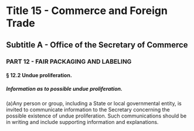 
# Title 15 - Commerce and Foreign Trade
## Subtitle A - Office of the Secretary of Commerce
### PART 12 - FAIR PACKAGING AND LABELING
#### § 12.2 Undue proliferation.
##### Information as to possible undue proliferation.

(a)Any person or group, including a State or local governmental entity, is invited to communicate information to the Secretary concerning the possible existence of undue proliferation. Such communications should be in writing and include supporting information and explanations.
